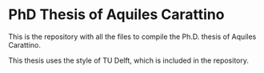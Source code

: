 PhD Thesis of Aquiles Carattino
===============================

This is the repository with all the files to compile the Ph.D. thesis of Aquiles Carattino. 

This thesis uses the style of TU Delft, which is included in the repository.


